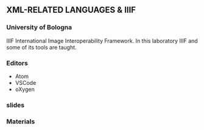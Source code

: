 ## XML-RELATED LANGUAGES & IIIF

### University of Bologna

IIIF International Image Interoperability Framework. In this laboratory IIIF and some of its tools are taught.

### Editors

- Atom
- VSCode
- oXygen

### slides

### Materials
